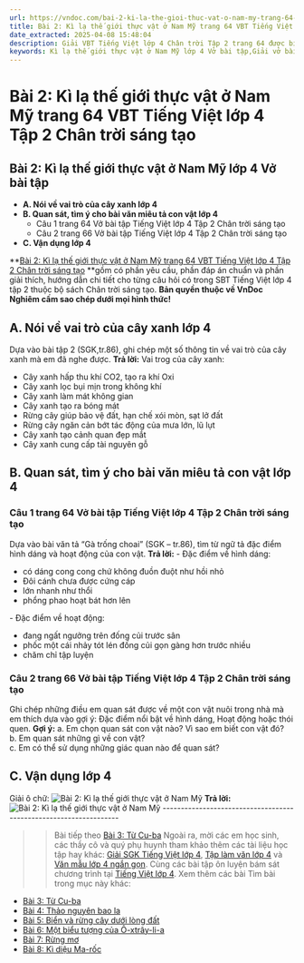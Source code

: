 ```yaml
---
url: https://vndoc.com/bai-2-ki-la-the-gioi-thuc-vat-o-nam-my-trang-64-vbt-tieng-viet-lop-4-tap-2-chan-troi-sang-tao-315203
title: Bài 2: Kì lạ thế giới thực vật ở Nam Mỹ trang 64 VBT Tiếng Việt lớp 4 Tập 2 Chân trời sáng tạo - VnDoc.com
date_extracted: 2025-04-08 15:48:04
description: Giải VBT Tiếng Việt lớp 4 Chân trời Tập 2 trang 64 được biên soạn nhằm giúp các em HS đạt kết quả tốt trong quá trình làm bài tập và học tập môn Tiếng Việt lớp 4.
keywords: Kì lạ thế giới thực vật ở Nam Mỹ lớp 4 Vở bài tập,Giải vở bài tập Tiếng Việt lớp 4 Kì lạ thế giới thực vật ở Nam Mỹ,Kì lạ thế giới thực vật ở Nam Mỹ lớp 4,Kì lạ thế giới thực vật ở Nam Mỹ lớp 4 vbt,Kì lạ thế giới thực vật ở Nam Mỹ lớp 4 trang 64,tiếng việt lớp 4 Kì lạ thế giới thực vật ở Nam Mỹ,giải Kì lạ thế giới thực vật ở Nam Mỹ,tiếng việt lớp 4,tiếng việt lớp 4 chân trời sáng tạo,vở bài tập tiếng việt lớp 4,sách tiếng việt lớp 4,bài tập tiếng việt lớp 4
---
```


# Bài 2: Kì lạ thế giới thực vật ở Nam Mỹ trang 64 VBT Tiếng Việt lớp 4 Tập 2 Chân trời sáng tạo
## **Bài 2: Kì lạ thế giới thực vật ở Nam Mỹ lớp 4 Vở bài tập**
  * **A. Nói về vai trò của cây xanh lớp 4**
  * **B. Quan sát, tìm ý cho bài văn miêu tả con vật lớp 4**
    * Câu 1 trang 64 Vở bài tập Tiếng Việt lớp 4 Tập 2 Chân trời sáng tạo
    * Câu 2 trang 66 Vở bài tập Tiếng Việt lớp 4 Tập 2 Chân trời sáng tạo
  * **C. Vận dụng lớp 4**

**[Bài 2: Kì lạ thế giới thực vật ở Nam Mỹ trang 64 VBT Tiếng Việt lớp 4 Tập 2 Chân trời sáng tạo](<https://vndoc.com/bai-2-ki-la-the-gioi-thuc-vat-o-nam-my-trang-64-vbt-tieng-viet-lop-4-tap-2-chan-troi-sang-tao-315203>) **gồm có phần yêu cầu, phần đáp án chuẩn và phần giải thích, hướng dẫn chi tiết cho từng câu hỏi có trong SBT Tiếng Việt lớp 4 tập 2 thuộc bộ  sách Chân trời sáng tạo.
**Bản quyền thuộc về VnDoc**   
**Nghiêm cấm sao chép dưới mọi hình thức\!**
## **A. Nói về vai trò của cây xanh lớp 4**
Dựa vào bài tập 2 \(SGK,tr.86\), ghi chép một số thông tin về vai trò của cây xanh mà em đã nghe được.
**Trả lời:**
Vai trog của cây xanh:
  * Cây xanh hấp thu khí CO2, tạo ra khí Oxi
  * Cây xanh lọc bụi mịn trong không khí
  * Cây xanh làm mát không gian
  * Cây xanh tạo ra bóng mát
  * Rừng cây giúp bảo vệ đất, hạn chế xói mòn, sạt lở đất
  * Rừng cây ngăn cản bớt tác động của mưa lớn, lũ lụt
  * Cây xanh tạo cảnh quan đẹp mắt
  * Cây xanh cung cấp tài nguyên gỗ

## **B. Quan sát, tìm ý cho bài văn miêu tả con vật lớp 4**
### Câu 1 trang 64 Vở bài tập Tiếng Việt lớp 4 Tập 2 Chân trời sáng tạo
Dựa vào bài văn tả “Gà trống choai” \(SGK – tr.86\), tìm từ ngữ tả đặc điểm hình dáng và hoạt động của con vật.
**Trả lời:**
\- Đặc điểm về hình dáng:
  * có dáng cong cong chứ không đuồn đuột như hồi nhỏ
  * Đôi cánh chưa được cứng cáp
  * lớn nhanh như thổi
  * phổng phao hoạt bát hơn lên

\- Đặc điểm về hoạt động:
  * đang ngất ngưởng trên đống củi trước sân
  * phốc một cái nhảy tót lén đống củi gọn gàng hơn trước nhiều
  * chăm chỉ tập luyện

### Câu 2 trang 66 Vở bài tập Tiếng Việt lớp 4 Tập 2 Chân trời sáng tạo
Ghi chép những điều em quan sát được về một con vật nuôi trong nhà mà em thích dựa vào gợi ý: Đặc điểm nổi bật về hình dáng, Hoạt động hoặc thói quen.
**Gợi ý:**
a. Em chọn quan sát con vật nào? Vì sao em biết con vật đó?  
b. Em quan sát những gì về con vật?  
c. Em có thể sử dụng những giác quan nào để quan sát?
## **C. Vận dụng lớp 4**
Giải ô chữ:
![Bài 2: Kì lạ thế giới thực vật ở Nam Mỹ](https://i.vdoc.vn/data/image/2024/02/07/bai-2-ki-la-the-gioi-thuc-vat-o-nam-my-trang-64-vbt-tieng-viet-lop-4-tap-2-chan-troi-sang-tao-h1.jpg)
**Trả lời:**
![Bài 2: Kì lạ thế giới thực vật ở Nam Mỹ](https://i.vdoc.vn/data/image/2024/02/07/bai-2-ki-la-the-gioi-thuc-vat-o-nam-my-trang-64-vbt-tieng-viet-lop-4-tap-2-chan-troi-sang-tao-h2.jpg)
\------------------------------------------------------------------
>> Bài tiếp theo [Bài 3: Từ Cu-ba](<https://vndoc.com/bai-3-tu-cu-ba-trang-67-vbt-tieng-viet-lop-4-tap-2-chan-troi-sang-tao-315205>)
Ngoài ra, mời các em học sinh, các thầy cô và quý phụ huynh tham khảo thêm các tài liệu học tập hay khác: [Giải SGK Tiếng Việt lớp 4](<https://vndoc.com/tieng-viet-lop4>), [Tập làm văn lớp 4](<https://vndoc.com/tap-lam-van-lop4>) và [Văn mẫu lớp 4 ngắn gọn](<https://vndoc.com/van-mieu-ta-lop4>). Cùng các bài tập ôn luyện bám sát chương trình tại [Tiếng Việt lớp 4](<https://vndoc.com/tieng-viet-lop4>).
Xem thêm các bài Tìm bài trong mục này khác:
  * [Bài 3: Từ Cu-ba](</bai-3-tu-cu-ba-trang-67-vbt-tieng-viet-lop-4-tap-2-chan-troi-sang-tao-315205>)
  * [Bài 4: Thảo nguyên bao la](</bai-4-thao-nguyen-bao-la-trang-70-vbt-tieng-viet-lop-4-tap-2-chan-troi-sang-tao-315206>)
  * [Bài 5: Biển và rừng cây dưới lòng đất](</bai-5-bien-va-rung-cay-duoi-long-dat-trang-74-vbt-tieng-viet-lop-4-tap-2-chan-troi-sang-tao-315207>)
  * [Bài 6: Một biểu tượng của Ô-xtrây-li-a](</bai-6-mot-bieu-tuong-cua-o-xtray-li-a-trang-78-vbt-tieng-viet-lop-4-tap-2-chan-troi-sang-tao-315213>)
  * [Bài 7: Rừng mơ](</bai-7-rung-mo-trang-80-vbt-tieng-viet-lop-4-tap-2-chan-troi-sang-tao-315214>)
  * [Bài 8: Kì diệu Ma-rốc](</bai-8-ki-dieu-ma-roc-trang-84-vbt-tieng-viet-lop-4-tap-2-chan-troi-sang-tao-315217>)

